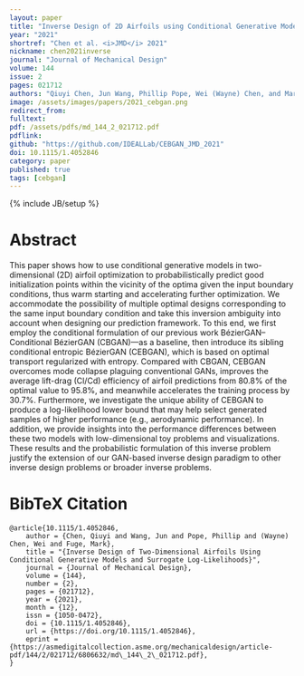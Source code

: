 ```yaml
---
layout: paper
title: "Inverse Design of 2D Airfoils using Conditional Generative Models and Surrogate Log-Likelihoods"
year: "2021"
shortref: "Chen et al. <i>JMD</i> 2021"
nickname: chen2021inverse
journal: "Journal of Mechanical Design"
volume: 144
issue: 2
pages: 021712
authors: "Qiuyi Chen, Jun Wang, Phillip Pope, Wei (Wayne) Chen, and Mark Fuge"
image: /assets/images/papers/2021_cebgan.png
redirect_from: 
fulltext: 
pdf: /assets/pdfs/md_144_2_021712.pdf
pdflink: 
github: "https://github.com/IDEALLab/CEBGAN_JMD_2021"
doi: 10.1115/1.4052846
category: paper
published: true
tags: [cebgan]
---
```

{% include JB/setup %}

# Abstract 

This paper shows how to use conditional generative models in two-dimensional (2D) airfoil optimization to probabilistically predict good initialization points within the vicinity of the optima given the input boundary conditions, thus warm starting and accelerating further optimization. We accommodate the possibility of multiple optimal designs corresponding to the same input boundary condition and take this inversion ambiguity into account when designing our prediction framework. To this end, we first employ the conditional formulation of our previous work BézierGAN–Conditional BézierGAN (CBGAN)—as a baseline, then introduce its sibling conditional entropic BézierGAN (CEBGAN), which is based on optimal transport regularized with entropy. Compared with CBGAN, CEBGAN overcomes mode collapse plaguing conventional GANs, improves the average lift-drag (Cl/Cd) efficiency of airfoil predictions from 80.8% of the optimal value to 95.8%, and meanwhile accelerates the training process by 30.7%. Furthermore, we investigate the unique ability of CEBGAN to produce a log-likelihood lower bound that may help select generated samples of higher performance (e.g., aerodynamic performance). In addition, we provide insights into the performance differences between these two models with low-dimensional toy problems and visualizations. These results and the probabilistic formulation of this inverse problem justify the extension of our GAN-based inverse design paradigm to other inverse design problems or broader inverse problems.




# BibTeX Citation

```
@article{10.1115/1.4052846,
    author = {Chen, Qiuyi and Wang, Jun and Pope, Phillip and (Wayne) Chen, Wei and Fuge, Mark},
    title = "{Inverse Design of Two-Dimensional Airfoils Using Conditional Generative Models and Surrogate Log-Likelihoods}",
    journal = {Journal of Mechanical Design},
    volume = {144},
    number = {2},
    pages = {021712},
    year = {2021},
    month = {12},
    issn = {1050-0472},
    doi = {10.1115/1.4052846},
    url = {https://doi.org/10.1115/1.4052846},
    eprint = {https://asmedigitalcollection.asme.org/mechanicaldesign/article-pdf/144/2/021712/6806632/md\_144\_2\_021712.pdf},
}
```
